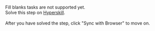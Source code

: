 Fill blanks tasks are not supported yet. <br>Solve this step on <a href="https://hyperskill.org/learn/step/50283">Hyperskill</a>. <br><br>After you have solved the step, click "Sync with Browser"  to move on.
